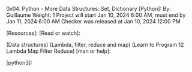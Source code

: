 0x04. Python - More Data Structures: Set, Dictionary
[Python]:
 By: Guillaume
 Weight: 1
 Project will start Jan 10, 2024 6:00 AM, must end by Jan 11, 2024 6:00 AM
 Checker was released at Jan 10, 2024 12:00 PM

[Resources]:
[Read or watch]:

(Data structures)
(Lambda, filter, reduce and map)
(Learn to Program 12 Lambda Map Filter Reduce)
[man or help]:

[python3]:
